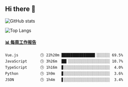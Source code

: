 ## Hi there 👋

![GitHub stats](https://github-readme-stats.orilight.top/api?username=orilights)

![Top Langs](https://github-readme-stats.orilight.top/api/top-langs/?username=orilights&layout=compact)

<!-- waka-box start -->
#### <a href="https://gist.github.com/92c8d5b388768c10efcba86e82b7c4fb" target="_blank">📊 每周工作报告</a>
```text
Vue.js          🕓 22h20m ███████████████▎░░░░░░ 69.5%
JavaScript      🕓 3h26m  ██▎░░░░░░░░░░░░░░░░░░░ 10.7%
TypeScript      🕓 1h16m  ▊░░░░░░░░░░░░░░░░░░░░░  4.0%
Python          🕓 1h9m   ▊░░░░░░░░░░░░░░░░░░░░░  3.6%
JSON            🕓 1h4m   ▋░░░░░░░░░░░░░░░░░░░░░  3.4%
```
<!-- Powered by https://github.com/journey-ad/waka-box-go . -->
<!-- waka-box end -->
